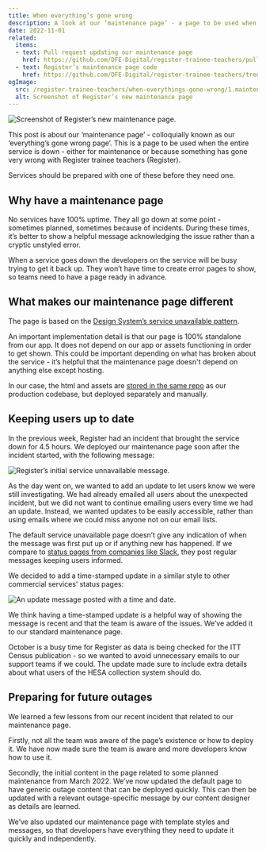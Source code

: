 ```yaml
---
title: When everything’s gone wrong
description: A look at our ‘maintenance page’ - a page to be used when the service is offline
date: 2022-11-01
related:
  items:
  - text: Pull request updating our maintenance page
    href: https://github.com/DFE-Digital/register-trainee-teachers/pull/2880
  - text: Register’s maintenance page code
    href: https://github.com/DFE-Digital/register-trainee-teachers/tree/main/service_unavailable_page
ogImage:
  src: /register-trainee-teachers/when-everythings-gone-wrong/1.maintenance-page-screenshot.png
  alt: Screenshot of Register’s new maintenance page
---
```


![Screenshot of Register’s new maintenance page.](1.maintenance-page-screenshot.png)

This post is about our ‘maintenance page’ - colloquially known as our ‘everything’s gone wrong page’. This is a page to be used when the entire service is down - either for maintenance or because something has gone very wrong with Register trainee teachers (Register). 

Services should be prepared with one of these before they need one.
## Why have a maintenance page

No services have 100% uptime. They all go down at some point - sometimes planned, sometimes because of incidents. During these times, it’s better to show a helpful message acknowledging the issue rather than a cryptic unstyled error.
 
When a service goes down the developers on the service will be busy trying to get it back up. They won’t have time to create error pages to show, so teams need to have a page ready in advance.
## What makes our maintenance page different

The page is based on the [Design System’s service unavailable pattern](https://design-system.service.gov.uk/patterns/service-unavailable-pages/).

An important implementation detail is that our page is 100% standalone from our app. It does not depend on our app or assets functioning in order to get shown. This could be important depending on what has broken about the service - it’s helpful that the maintenance page doesn't depend on anything else except hosting.

In our case, the html and assets are [stored in the same repo](https://github.com/DFE-Digital/register-trainee-teachers/tree/main/service_unavailable_page) as our production codebase, but deployed separately and manually.
## Keeping users up to date

In the previous week, Register had an incident that brought the service down for 4.5 hours. We deployed our maintenance page soon after the incident started, with the following message:

![Register’s initial service unnavailable message.](2.initial-message.png)


As the day went on, we wanted to add an update to let users know we were still investigating. We had already emailed all users about the unexpected incident, but we did not want to continue emailing users every time we had an update. Instead, we wanted updates to be easily accessible, rather than using emails where we could miss anyone not on our email lists.

The default service unavailable page doesn’t give any indication of when the message was first put up or if anything new has happened. If we compare to [status pages from companies like Slack](https://status.slack.com/), they post regular messages keeping users informed.

We decided to add a time-stamped update in a similar style to other commercial services’ status pages:

![An update message posted with a time and date.](3.update-message.png)


We think having a time-stamped update is a helpful way of showing the message is recent and that the team is aware of the issues. We’ve added it to our standard maintenance page.

October is a busy time for Register as data is being checked for the ITT Census publication - so we wanted to avoid unnecessary emails to our support teams if we could. The update made sure to include extra details about what users of the HESA collection system should do.

## Preparing for future outages

We learned a few lessons from our recent incident that related to our maintenance page.

Firstly, not all the team was aware of the page’s existence or how to deploy it. We have now made sure the team is aware and more developers know how to use it.

Secondly, the initial content in the page related to some planned maintenance from March 2022. We’ve now updated the default page to have generic outage content that can be deployed quickly. This can then be updated with a relevant outage-specific message by our content designer as details are learned.

We’ve also updated our maintenance page with template styles and messages, so that developers have everything they need to update it quickly and independently.
